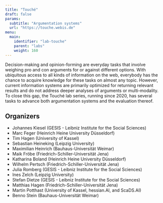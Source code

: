 ```yaml
---
title: "Touché"
draft: false
params:
  subtitle: "Argumentation systems"
  url: "https://touche.webis.de"
menu:
  main:
    identifier: "lab-touche"
    parent: "labs"
    weight: 160
---
```




Decision-making and opinion-forming are everyday tasks that involve weighing pro and con arguments for or against different options. With ubiquitous access to all kinds of information on the web, everybody has the chance to acquire knowledge for these tasks on almost any topic. However, current information systems are primarily optimized for returning relevant results and do not address deeper analyses of arguments or multi-modality. To close this gap, the Touché lab series, running since 2020, has several tasks to advance both argumentation systems and the evaluation thereof.

<!--more-->

## Organizers

- Johannes Kiesel (GESIS - Leibniz Institute for the Social Sciences)
- Marc Feger (Heinrich Heine University Düsseldorf)
- Tim Hagen (University of Kassel)
- Sebastian Heineking (Leipzig University)
- Maximilian Heinrich (Bauhaus-Universität Weimar)
- Maik Fröbe (Friedrich-Schiller-Universität Jena)
- Katharina Boland (Heinrich Heine University Düsseldorf)
- Wilhelm Pertsch (Friedrich-Schiller-Universität Jena)
- Julia Romberg (GESIS - Leibniz Institute for the Social Sciences)
- Ines Zelch (Leipzig University)
- Stefan Dietze (GESIS - Leibniz Institute for the Social Sciences)
- Matthias Hagen (Friedrich-Schiller-Universität Jena)
- Martin Potthast (University of Kassel, hessian.AI, and ScaDS.AI)
- Benno Stein (Bauhaus-Universität Weimar) 
